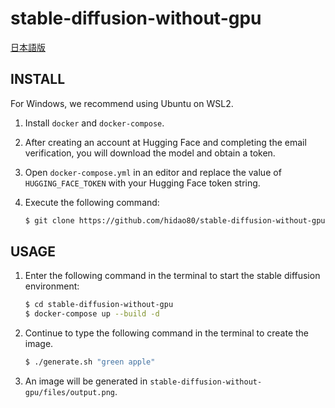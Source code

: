 # stable-diffusion-without-gpu

[日本語版](README_ja.md)
## INSTALL

For Windows, we recommend using Ubuntu on WSL2.

1. Install `docker` and `docker-compose`.
2. After creating an account at Hugging Face and completing the email verification, you will download the model and obtain a token.
3. Open `docker-compose.yml` in an editor and replace the value of `HUGGING_FACE_TOKEN` with your Hugging Face token string.
4. Execute the following command:  

    ```sh
    $ git clone https://github.com/hidao80/stable-diffusion-without-gpu
    ```

## USAGE

1. Enter the following command in the terminal to start the stable diffusion environment:  

    ```sh
    $ cd stable-diffusion-without-gpu
    $ docker-compose up --build -d
    ```

2. Continue to type the following command in the terminal to create the image.  

    ```sh
    $ ./generate.sh "green apple"
    ```

3. An image will be generated in `stable-diffusion-without-gpu/files/output.png`.
